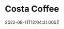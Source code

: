 ---
date: 2022-08-11T12:04:31.000Z
title: Costa Coffee
latitude: 52.03857870104306
longitude: 0.730118486106803
url: https://www.costa.co.uk
category: checkin
---